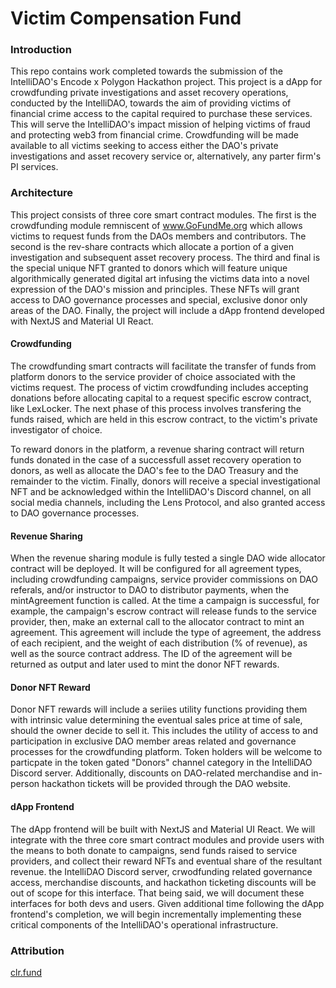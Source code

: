 # Victim Compensation Fund

### Introduction

This repo contains work completed towards the submission of the IntelliDAO's Encode x Polygon Hackathon project. This project is a dApp for crowdfunding private investigations and asset recovery operations, conducted by the IntelliDAO, towards the aim of providing victims of financial crime access to the capital required to purchase these services. This will serve the IntelliDAO's impact mission of helping victims of fraud and protecting web3 from financial crime. Crowdfunding will be made available to all victims seeking to access either the DAO's private investigations and asset recovery service or, alternatively, any parter firm's PI services.   

### Architecture

This project consists of three core smart contract modules. The first is the crowdfunding module remniscent of www.GoFundMe.org which allows victims to request funds from the DAOs members and contributors. The second is the rev-share contracts which allocate a portion of a given investigation and subsequent asset recovery process. The third and final is the special unique NFT granted to donors which will feature unique algorithmically generated digital art infusing the victims data into a novel expression of the DAO's mission and principles. These NFTs will grant access to DAO governance processes and special, exclusive donor only areas of the DAO. Finally, the project will include a dApp frontend developed with NextJS and Material UI React.

#### Crowdfunding
The crowdfunding smart contracts will facilitate the transfer of funds from platform donors to the service provider of choice associated with the victims request. The process of victim crowdfunding includes accepting donations before allocating capital to a request specific escrow contract, like LexLocker. The next phase of this process involves transfering the funds raised, which are held in this escrow contract, to the victim's private investigator of choice.

To reward donors in the platform, a revenue sharing contract will return funds donated in the case of a successfull asset recovery operation to donors, as well as allocate the DAO's fee to the DAO Treasury and the remainder to the victim. Finally, donors will receive a special investigational NFT and be acknowledged within the IntelliDAO's Discord channel, on all social media channels, including the Lens Protocol, and also granted access to DAO governance processes.

#### Revenue Sharing

When the revenue sharing module is fully tested a single DAO wide allocator contract will be deployed. It will be configured for all agreement types, including crowdfunding campaigns, service provider commissions on DAO referals, and/or instructor to DAO to distributor payments, when the mintAgreement function is called. At the time a campaign is successful, for example, the campaign's escrow contract will release funds to the service provider, then, make an external call to the allocator contract to mint an agreement. This agreement will include the type of agreement, the address of each recipient, and the weight of each distribution (% of revenue), as well as the source contract address. The ID of the agreement will be returned as output and later used to mint the donor NFT rewards.

#### Donor NFT Reward

Donor NFT rewards will include a seriies utility functions providing them with intrinsic value determining the eventual sales price at time of sale, should the owner decide to sell it. This includes the utility of access to and participation in exclusive DAO member areas related and governance processes for the crowdfunding platform. Token holders will be welcome to particpate in the token gated "Donors" channel category in the IntelliDAO Discord server. Additionally, discounts on DAO-related merchandise and in-person hackathon tickets will be provided through the DAO website.

#### dApp Frontend

The dApp frontend will be built with NextJS and Material UI React. We will integrate with the three core smart contract modules and provide users with the means to both donate to campaigns, send funds raised to service providers, and collect their reward NFTs and eventual share of the resultant revenue. the IntelliDAO Discord server, crwodfunding related governance access, merchandise discounts, and hackathon ticketing discounts will be out of scope for this interface. That being said, we will document these interfaces for both devs and users. Given additional time following the dApp frontend's completion, we will begin incrementally implementing these critical components of the IntelliDAO's operational infrastructure.

### Attribution

[clr.fund](https://github.com/clrfund/monorepo/tree/develop/contracts/contracts)
